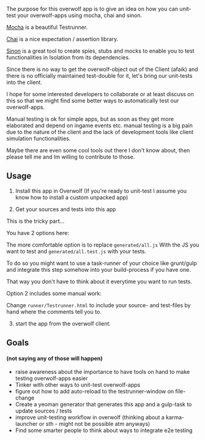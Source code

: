 The purpose for this overwolf app is to give an idea on how you can 
unit-test your overwolf-apps using mocha, chai and sinon.

[Mocha](https://mochajs.org/) is a beautiful Testrunner.

[Chai](http://chaijs.com/) is a nice expectation / assertion library.

[Sinon](http://sinonjs.org/) is a great tool to create spies, stubs and mocks to enable you to test functionalities in Isolation from its dependencies.

Since there is no way to get the overwolf-object out of the Client (afaik)
and there is no officially maintained test-double for it, let's bring our unit-tests into the client.

I hope for some interested developers to collaborate or at least discuss 
on this so that we might find some better ways to automatically test our overwolf-apps.

Manual testing is ok for simple apps, but as soon as they get more elaborated
and depend on ingame events etc. manual testing is a big pain due to the nature 
of the client and the lack of development tools like client simulation functionalities.

Maybe there are even some cool tools out there I don't know about, then please 
tell me and Im willing to contribute to those.

## Usage
1) Install this app in Overwolf (If you're ready to unit-test I assume you know how to install a custom unpacked app)

2) Get your sources and tests into this app

This is the tricky part...

You have 2 options here:

The more comfortable option is to replace ```generated/all.js``` With the JS you want to test
and ```generated/all.test.js``` with your tests. 

To do so you might want to use a task-runner of your choice like grunt/gulp 
and integrate this step somehow into your build-process 
if you have one. 

That way you don't have to think about it everytime you want to run tests.

Option 2 includes some manual work:

Change ```runner/Testrunner.html``` to include your source- and test-files by hand
where the comments tell you to.

3) start the app from the overwolf client.

## Goals
#### (not saying any of those will happen)

- raise awareness about the importance to have tools on hand to make testing overwolf-apps easier
- Tinker with other ways to unit-test overwolf-apps
- figure out how to add auto-reload to the testrunner-window on file-change
- Create a yeoman generator that generates this app and a gulp-task to update sources / tests
- improve unit-testing workflow in overwolf (thinking about a karma-launcher or sth - might not be possible atm anyways)
- Find some smarter people to think about ways to integrate e2e testing